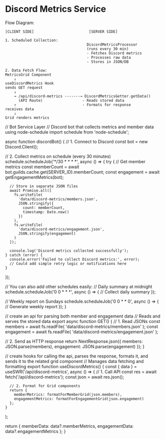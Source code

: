 # Discord Metrics Service

Flow Diagram:
```
[CLIENT SIDE]                         [SERVER SIDE]
                                
1. Scheduled Collection:                   
                                     DiscordMetricsProcessor
                                     (runs every 30 min)
                                     - Fetches Discord metrics
                                     - Processes raw data
                                     - Stores in JSON/DB

2. Data Fetch Flow:
MetricsGrid Component
    ↓
useDiscordMetrics Hook
sends GET request                
    ↓
    → /api/discord-metrics -------→ DiscordMetricsGetter.getData()
      (API Route)                  - Reads stored data
    ↑                              - Formats for response
receives data
    ↓
Grid renders metrics
```

// Bot Service Layer
// Discord bot that collects metrics and member data using node-schedule
import schedule from 'node-schedule';

async function discordBot() {
  // 1. Connect to Discord
  const bot = new Discord.Client();
  
  // 2. Collect metrics on schedule (every 30 minutes)
  schedule.scheduleJob('*/30 * * * *', async () => {
    try {
      // Get member metrics
      const memberCount = await bot.guilds.cache.get(SERVER_ID).memberCount;
      const engagement = await getEngagementMetrics(bot);
      
      // Store in separate JSON files
      await Promise.all([
        fs.writeFile(
          'data/discord-metrics/members.json',
          JSON.stringify({ 
            count: memberCount, 
            timestamp: Date.now() 
          })
        ),
        fs.writeFile(
          'data/discord-metrics/engagement.json',
          JSON.stringify(engagement)
        )
      ]);

      console.log('Discord metrics collected successfully');
    } catch (error) {
      console.error('Failed to collect Discord metrics:', error);
      // Could add simple retry logic or notifications here
    }
  });

  // You can also add other schedules easily:
  // Daily summary at midnight
  schedule.scheduleJob('0 0 * * *', async () => {
    // Collect daily summary
  });

  // Weekly report on Sundays
  schedule.scheduleJob('0 0 * * 0', async () => {
    // Generate weekly report
  });
}

// create an api for parsing both member and engagement data
// Reads and serves the stored data
export async function GET() {
  // 1. Read JSONs
  const members = await fs.readFile(
    'data/discord-metrics/members.json'
  );
  const engagement = await fs.readFile(
    'data/discord-metrics/engagement.json'
  );
  
  // 2. Send as HTTP response
  return NextResponse.json({
    members: JSON.parse(members),
    engagement: JSON.parse(engagement)
  });
}

// create hooks for calling the api, parses the response, formats it, and sends it to the related grid component
// Manages data fetching and formatting
export function useDiscordMetrics() {
  const { data } = useSWR('/api/discord-metrics', 
    async () => {
      // 1. Call API
      const res = await fetch('/api/discord-metrics');
      const json = await res.json();
      
      // 2. Format for Grid components
      return {
        memberMetrics: formatForMemberGrid(json.members),
        engagementMetrics: formatForEngagementGrid(json.engagement)
      };
    }
  );
  
  return { 
    memberData: data?.memberMetrics,
    engagementData: data?.engagementMetrics
  };
} 